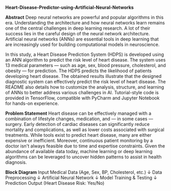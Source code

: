 **Heart-Disease-Predictor-using-Artificial-Neural-Networks**

**Abstract**
Deep neural networks are powerful and popular algorithms in this era. Understanding the architecture and how neural networks learn remains one of the central challenges in deep learning research. A lot of their success lies in the careful design of the neural network architecture. Artificial neural networks (ANNs) are essential tools in deep learning that are increasingly used for building computational models in neuroscience.

In this study, a Heart Disease Prediction System (HDPS) is developed using an ANN algorithm to predict the risk level of heart disease. The system uses 13 medical parameters — such as age, sex, blood pressure, cholesterol, and obesity — for prediction. The HDPS predicts the likelihood of patients developing heart disease. The obtained results illustrate that the designed diagnostic system can effectively predict the risk level of heart disease. The README also details how to customize the analysis, structure, and learning of ANNs to better address various challenges in AI. Tutorial-style code is provided in TensorFlow, compatible with PyCharm and Jupyter Notebook for hands-on experience.

**Problem Statement**
Heart disease can be effectively managed with a combination of lifestyle changes, medication, and — in some cases — surgery. Early detection of cardiac diseases can significantly reduce mortality and complications, as well as lower costs associated with surgical treatments. While tools exist to predict heart disease, many are either expensive or inefficient. Moreover, continuous patient monitoring by a doctor isn't always feasible due to time and expertise constraints. Given the abundance of available data today, machine learning or deep learning algorithms can be leveraged to uncover hidden patterns to assist in health diagnosis.

**Block Diagram**
      Input Medical Data
   (Age, Sex, BP, Cholesterol, etc.)
             ↓
      Data Preprocessing
             ↓
  Artificial Neural Network
             ↓
   Model Training & Testing
             ↓
     Prediction Output
 (Heart Disease Risk: Yes/No)
